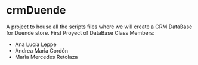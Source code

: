 # crmDuende
A project to house all the scripts files where we will create a CRM DataBase for Duende store. 
First Proyect of DataBase Class
Members: 
- Ana Lucía Leppe 
- Andrea Marìa Cordón 
- Marìa Mercedes Retolaza 
